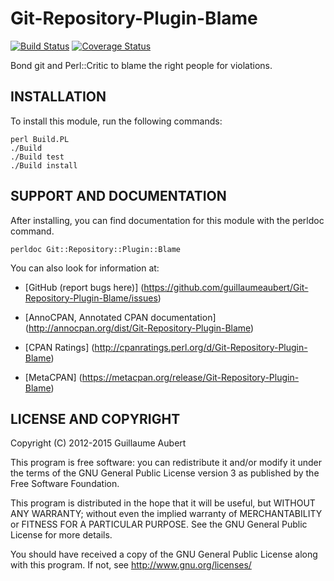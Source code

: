 Git-Repository-Plugin-Blame
===========================

[![Build Status](https://travis-ci.org/guillaumeaubert/Git-Repository-Plugin-Blame.png?branch=master)](https://travis-ci.org/guillaumeaubert/Git-Repository-Plugin-Blame)
[![Coverage Status](https://coveralls.io/repos/guillaumeaubert/Git-Repository-Plugin-Blame/badge.png?branch=master)](https://coveralls.io/r/guillaumeaubert/Git-Repository-Plugin-Blame?branch=master)

Bond git and Perl::Critic to blame the right people for violations.


INSTALLATION
------------

To install this module, run the following commands:

	perl Build.PL
	./Build
	./Build test
	./Build install


SUPPORT AND DOCUMENTATION
-------------------------

After installing, you can find documentation for this module with the
perldoc command.

	perldoc Git::Repository::Plugin::Blame


You can also look for information at:

 * [GitHub (report bugs here)]
   (https://github.com/guillaumeaubert/Git-Repository-Plugin-Blame/issues)

 * [AnnoCPAN, Annotated CPAN documentation]
   (http://annocpan.org/dist/Git-Repository-Plugin-Blame)

 * [CPAN Ratings]
   (http://cpanratings.perl.org/d/Git-Repository-Plugin-Blame)

 * [MetaCPAN]
   (https://metacpan.org/release/Git-Repository-Plugin-Blame)


LICENSE AND COPYRIGHT
---------------------

Copyright (C) 2012-2015 Guillaume Aubert

This program is free software: you can redistribute it and/or modify it under
the terms of the GNU General Public License version 3 as published by the Free
Software Foundation.

This program is distributed in the hope that it will be useful, but WITHOUT ANY
WARRANTY; without even the implied warranty of MERCHANTABILITY or FITNESS FOR A
PARTICULAR PURPOSE. See the GNU General Public License for more details.

You should have received a copy of the GNU General Public License along with
this program. If not, see http://www.gnu.org/licenses/

